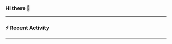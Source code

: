 ### Hi there 👋

---

### :zap: Recent Activity

<!--START_SECTION:activity-->
<!--END_SECTION:activity-->

---